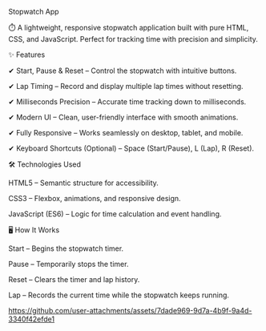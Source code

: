 Stopwatch App

⏱️ A lightweight, responsive stopwatch application built with pure HTML, CSS, and JavaScript. Perfect for tracking time with precision and simplicity.

✨ Features

✔ Start, Pause & Reset – Control the stopwatch with intuitive buttons.

✔ Lap Timing – Record and display multiple lap times without resetting.

✔ Milliseconds Precision – Accurate time tracking down to milliseconds.

✔ Modern UI – Clean, user-friendly interface with smooth animations.

✔ Fully Responsive – Works seamlessly on desktop, tablet, and mobile.

✔ Keyboard Shortcuts (Optional) – Space (Start/Pause), L (Lap), R (Reset).

🛠️ Technologies Used

HTML5 – Semantic structure for accessibility.

CSS3 – Flexbox, animations, and responsive design.

JavaScript (ES6) – Logic for time calculation and event handling.

🖥️ How It Works

Start – Begins the stopwatch timer.

Pause – Temporarily stops the timer.

Reset – Clears the timer and lap history.

Lap – Records the current time while the stopwatch keeps running.

https://github.com/user-attachments/assets/7dade969-9d7a-4b9f-9a4d-3340f42efde1
